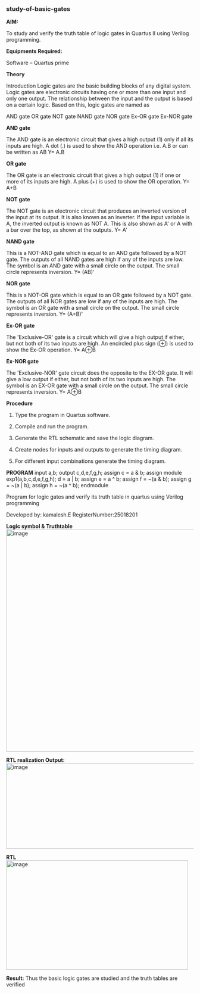 ### study-of-basic-gates

**AIM:** 

To study and verify the truth table of logic gates in Quartus II using Verilog programming.

**Equipments Required:**

Software – Quartus prime 

**Theory**

Introduction Logic gates are the basic building blocks of any digital system. Logic gates are electronic circuits having one or more than one input and only one output. The relationship between the input and the output is based on a certain logic. Based on this, logic gates are named as

AND gate OR gate NOT gate NAND gate NOR gate Ex-OR gate Ex-NOR gate

**AND gate**

The AND gate is an electronic circuit that gives a high output (1) only if all its inputs are high. A dot (.) is used to show the AND operation i.e. A.B or can be written as AB
Y= A.B

**OR gate** 

The OR gate is an electronic circuit that gives a high output (1) if one or more of its inputs are high. A plus (+) is used to show the OR operation.
Y= A+B

**NOT gate**

The NOT gate is an electronic circuit that produces an inverted version of the input at its output. It is also known as an inverter. If the input variable is A, the inverted output is known as NOT A. This is also shown as A' or A with a bar over the top, as shown at the outputs.
Y= A'

**NAND gate**

This is a NOT-AND gate which is equal to an AND gate followed by a NOT gate. The outputs of all NAND gates are high if any of the inputs are low. The symbol is an AND gate with a small circle on the output. The small circle represents inversion.
Y= (AB)’

**NOR gate**

This is a NOT-OR gate which is equal to an OR gate followed by a NOT gate. The outputs of all NOR gates are low if any of the inputs are high. The symbol is an OR gate with a small circle on the output. The small circle represents inversion.
Y= (A+B)’

**Ex-OR gate**

The 'Exclusive-OR' gate is a circuit which will give a high output if either, but not both of its two inputs are high. An encircled plus sign (⊕) is used to show the Ex-OR operation.
Y= A⊕B

**Ex-NOR gate**

The 'Exclusive-NOR' gate circuit does the opposite to the EX-OR gate. It will give a low output if either, but not both of its two inputs are high. The symbol is an EX-OR gate with a small circle on the output. The small circle represents inversion.
Y= A⊕B

**Procedure** 

1.	Type the program in Quartus software.

2.	Compile and run the program.

3.	Generate the RTL schematic and save the logic diagram.

4.	Create nodes for inputs and outputs to generate the timing diagram.

5.	For different input combinations generate the timing diagram.


**PROGRAM** input a,b;
output c,d,e,f,g,h;
assign c = a & b;
assign module exp1(a,b,c,d,e,f,g,h); d = a | b;
assign e = a ^ b;
assign f = ~(a & b);
assign g = ~(a | b);
assign h = ~(a ^ b);
endmodule

Program for logic gates and verify its truth table in quartus using Verilog programming

 Developed by: kamalesh.E RegisterNumber:25018201 
 
**Logic symbol & Truthtable**
<img width="1185" height="597" alt="image" src="https://github.com/user-attachments/assets/12edba85-60a8-4eb5-a4e1-4c61f6e882b6" />

**RTL realization Output:** 
<img width="1092" height="230" alt="image" src="https://github.com/user-attachments/assets/9ab216ca-8487-49ad-840c-33221e4957da" />

**RTL**
<img width="488" height="294" alt="image" src="https://github.com/user-attachments/assets/a54d9c72-39eb-4b8e-a61c-bf3f33b48913" />

**Result:** Thus the basic logic gates are studied and the truth tables are verified


